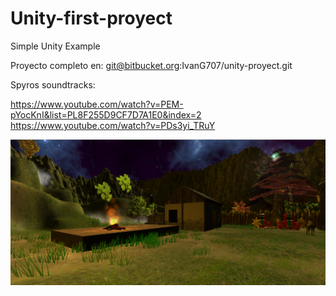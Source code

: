 # Unity-first-proyect
Simple Unity Example 

Proyecto completo en: git@bitbucket.org:IvanG707/unity-proyect.git

Spyros soundtracks:

https://www.youtube.com/watch?v=PEM-pYocKnI&list=PL8F255D9CF7D7A1E0&index=2
https://www.youtube.com/watch?v=PDs3yi_TRuY

![Game image example](images/house.PNG)
